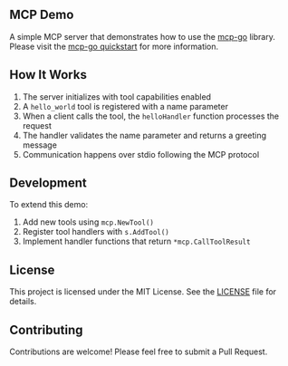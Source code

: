 ## MCP Demo
A simple MCP server that demonstrates how to use the [mcp-go](https://github.com/mark3labs/mcp-go) library.
Please visit the [mcp-go quickstart](https://mcp-go.dev/quick-start) for more information.

## How It Works

1. The server initializes with tool capabilities enabled
2. A `hello_world` tool is registered with a name parameter
3. When a client calls the tool, the `helloHandler` function processes the request
4. The handler validates the name parameter and returns a greeting message
5. Communication happens over stdio following the MCP protocol

## Development

To extend this demo:

1. Add new tools using `mcp.NewTool()`
2. Register tool handlers with `s.AddTool()`
3. Implement handler functions that return `*mcp.CallToolResult`

## License

This project is licensed under the MIT License. See the [LICENSE](LICENSE) file for details.

## Contributing

Contributions are welcome! Please feel free to submit a Pull Request.
